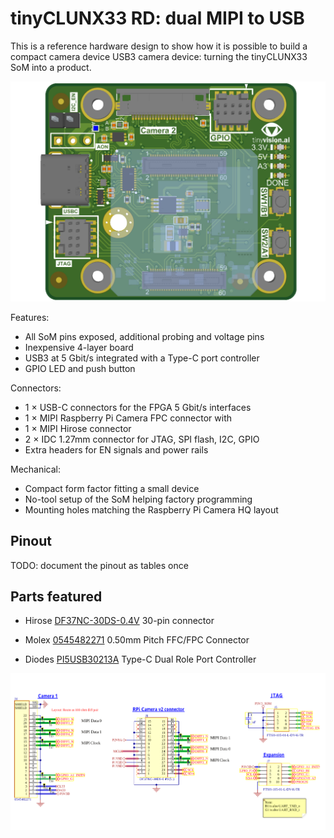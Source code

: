 # tinyCLUNX33 RD: dual MIPI to USB

This is a reference hardware design to show how it is possible to build a compact camera device
USB3 camera device: turning the tinyCLUNX33 SoM into a product.

![](images/tinyclunx33_reference_design_dual_mipi_to_usb.png)

Features:
- All SoM pins exposed, additional probing and voltage pins
- Inexpensive 4-layer board
- USB3 at 5 Gbit/s integrated with a Type-C port controller
- GPIO LED and push button

Connectors:
- 1 × USB-C connectors for the FPGA 5 Gbit/s interfaces
- 1 × MIPI Raspberry Pi Camera FPC connector with 
- 1 × MIPI Hirose connector
- 2 × IDC 1.27mm connector for JTAG, SPI flash, I2C, GPIO
- Extra headers for EN signals and power rails

Mechanical:
- Compact form factor fitting a small device
- No-tool setup of the SoM helping factory programming
- Mounting holes matching the Raspberry Pi Camera HQ layout

## Pinout

TODO: document the pinout as tables once

## Parts featured

- Hirose
  [DF37NC-30DS-0.4V](https://www.hirose.com/product/p/CL0684-3313-5-51)
  30-pin connector

- Molex
  [0545482271](https://www.molex.com/en-us/products/part-detail/545482271)
  0.50mm Pitch FFC/FPC Connector

- Diodes
  [PI5USB30213A](https://www.diodes.com/assets/Databriefs/PI5USB30213A-Product-Brief.pdf)
  Type-C Dual Role Port Controller

![](images/tinyclunx33_reference_design_dual_mipi_to_usb_schematic.png)
